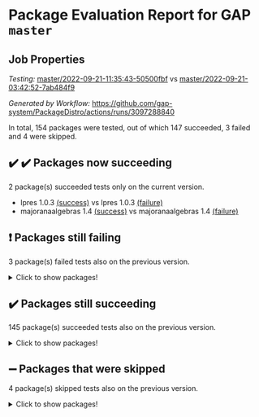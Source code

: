 # Package Evaluation Report for GAP `master`

## Job Properties

*Testing:* [master/2022-09-21-11:35:43-50500fbf](https://github.com/gap-system/PackageDistro/blob/data/reports/master/2022-09-21-11:35:43-50500fbf) vs [master/2022-09-21-03:42:52-7ab484f9](https://github.com/gap-system/PackageDistro/blob/data/reports/master/2022-09-21-03:42:52-7ab484f9)

*Generated by Workflow:* https://github.com/gap-system/PackageDistro/actions/runs/3097288840

In total, 154 packages were tested, out of which 147 succeeded, 3 failed and 4 were skipped.

## :heavy_check_mark: :heavy_check_mark: Packages now succeeding

2 package(s) succeeded tests only on the current version.
- lpres 1.0.3 [(success)](https://github.com/gap-system/PackageDistro/actions/runs/3097288840/jobs/5013994787) vs lpres 1.0.3 [(failure)](https://github.com/gap-system/PackageDistro/actions/runs/3094890843/jobs/5008875256)
- majoranaalgebras 1.4 [(success)](https://github.com/gap-system/PackageDistro/actions/runs/3097288840/jobs/5013994870) vs majoranaalgebras 1.4 [(failure)](https://github.com/gap-system/PackageDistro/actions/runs/3094890843/jobs/5008875307)

## :exclamation: Packages still failing

3 package(s) failed tests also on the previous version.
<details><summary>Click to show packages!</summary>

- hap 1.47 [(failure)](https://github.com/gap-system/PackageDistro/actions/runs/3097288840/jobs/5013992333)
- packagemanager 1.3 [(failure)](https://github.com/gap-system/PackageDistro/actions/runs/3097288840/jobs/5013996405)
- recog 1.3.2 [(failure)](https://github.com/gap-system/PackageDistro/actions/runs/3097288840/jobs/5013997806)
</details>

## :heavy_check_mark: Packages still succeeding

145 package(s) succeeded tests also on the previous version.
<details><summary>Click to show packages!</summary>

- 4ti2interface 2022.09-01 [(success)](https://github.com/gap-system/PackageDistro/actions/runs/3097288840/jobs/5013986309)
- ace 5.6 [(success)](https://github.com/gap-system/PackageDistro/actions/runs/3097288840/jobs/5013986445)
- aclib 1.3.2 [(success)](https://github.com/gap-system/PackageDistro/actions/runs/3097288840/jobs/5013986589)
- agt 0.2 [(success)](https://github.com/gap-system/PackageDistro/actions/runs/3097288840/jobs/5013986722)
- alnuth 3.2.1 [(success)](https://github.com/gap-system/PackageDistro/actions/runs/3097288840/jobs/5013986811)
- anupq 3.2.6 [(success)](https://github.com/gap-system/PackageDistro/actions/runs/3097288840/jobs/5013986923)
- atlasrep 2.1.5 [(success)](https://github.com/gap-system/PackageDistro/actions/runs/3097288840/jobs/5013987044)
- autodoc 2022.07.10 [(success)](https://github.com/gap-system/PackageDistro/actions/runs/3097288840/jobs/5013987165)
- automata 1.15 [(success)](https://github.com/gap-system/PackageDistro/actions/runs/3097288840/jobs/5013987278)
- automgrp 1.3.2 [(success)](https://github.com/gap-system/PackageDistro/actions/runs/3097288840/jobs/5013987444)
- autpgrp 1.11 [(success)](https://github.com/gap-system/PackageDistro/actions/runs/3097288840/jobs/5013987560)
- cap 2022.09-14 [(success)](https://github.com/gap-system/PackageDistro/actions/runs/3097288840/jobs/5013987685)
- caratinterface 2.3.4 [(success)](https://github.com/gap-system/PackageDistro/actions/runs/3097288840/jobs/5013987814)
- cddinterface 2022.08.11 [(success)](https://github.com/gap-system/PackageDistro/actions/runs/3097288840/jobs/5013987908)
- circle 1.6.5 [(success)](https://github.com/gap-system/PackageDistro/actions/runs/3097288840/jobs/5013987998)
- classicpres 1.22 [(success)](https://github.com/gap-system/PackageDistro/actions/runs/3097288840/jobs/5013988109)
- cohomolo 1.6.10 [(success)](https://github.com/gap-system/PackageDistro/actions/runs/3097288840/jobs/5013988223)
- congruence 1.2.4 [(success)](https://github.com/gap-system/PackageDistro/actions/runs/3097288840/jobs/5013988305)
- corelg 1.56 [(success)](https://github.com/gap-system/PackageDistro/actions/runs/3097288840/jobs/5013988380)
- crime 1.6 [(success)](https://github.com/gap-system/PackageDistro/actions/runs/3097288840/jobs/5013988478)
- crisp 1.4.5 [(success)](https://github.com/gap-system/PackageDistro/actions/runs/3097288840/jobs/5013988546)
- crypting 0.10.2 [(success)](https://github.com/gap-system/PackageDistro/actions/runs/3097288840/jobs/5013988634)
- cryst 4.1.25 [(success)](https://github.com/gap-system/PackageDistro/actions/runs/3097288840/jobs/5013988728)
- crystcat 1.1.10 [(success)](https://github.com/gap-system/PackageDistro/actions/runs/3097288840/jobs/5013988826)
- ctbllib 1.3.4 [(success)](https://github.com/gap-system/PackageDistro/actions/runs/3097288840/jobs/5013988901)
- cubefree 1.19 [(success)](https://github.com/gap-system/PackageDistro/actions/runs/3097288840/jobs/5013988990)
- curlinterface 2.3.0 [(success)](https://github.com/gap-system/PackageDistro/actions/runs/3097288840/jobs/5013989122)
- cvec 2.7.6 [(success)](https://github.com/gap-system/PackageDistro/actions/runs/3097288840/jobs/5013989227)
- datastructures 0.2.7 [(success)](https://github.com/gap-system/PackageDistro/actions/runs/3097288840/jobs/5013989302)
- deepthought 1.0.5 [(success)](https://github.com/gap-system/PackageDistro/actions/runs/3097288840/jobs/5013989390)
- design 1.7 [(success)](https://github.com/gap-system/PackageDistro/actions/runs/3097288840/jobs/5013989484)
- difsets 2.3.1 [(success)](https://github.com/gap-system/PackageDistro/actions/runs/3097288840/jobs/5013989570)
- digraphs 1.6.0 [(success)](https://github.com/gap-system/PackageDistro/actions/runs/3097288840/jobs/5013989666)
- edim 1.3.5 [(success)](https://github.com/gap-system/PackageDistro/actions/runs/3097288840/jobs/5013989756)
- example 4.3.2 [(success)](https://github.com/gap-system/PackageDistro/actions/runs/3097288840/jobs/5013989826)
- examplesforhomalg 2022.08-04 [(success)](https://github.com/gap-system/PackageDistro/actions/runs/3097288840/jobs/5013989903)
- factint 1.6.3 [(success)](https://github.com/gap-system/PackageDistro/actions/runs/3097288840/jobs/5013989997)
- ferret 1.0.8 [(success)](https://github.com/gap-system/PackageDistro/actions/runs/3097288840/jobs/5013990088)
- fga 1.4.0 [(success)](https://github.com/gap-system/PackageDistro/actions/runs/3097288840/jobs/5013990189)
- fining 1.5.1 [(success)](https://github.com/gap-system/PackageDistro/actions/runs/3097288840/jobs/5013990289)
- float 1.0.3 [(success)](https://github.com/gap-system/PackageDistro/actions/runs/3097288840/jobs/5013990395)
- format 1.4.3 [(success)](https://github.com/gap-system/PackageDistro/actions/runs/3097288840/jobs/5013990508)
- forms 1.2.8 [(success)](https://github.com/gap-system/PackageDistro/actions/runs/3097288840/jobs/5013990596)
- fplsa 1.2.5 [(success)](https://github.com/gap-system/PackageDistro/actions/runs/3097288840/jobs/5013990679)
- fr 2.4.10 [(success)](https://github.com/gap-system/PackageDistro/actions/runs/3097288840/jobs/5013990769)
- francy 1.2.5 [(success)](https://github.com/gap-system/PackageDistro/actions/runs/3097288840/jobs/5013990914)
- fwtree 1.3 [(success)](https://github.com/gap-system/PackageDistro/actions/runs/3097288840/jobs/5013991011)
- gapdoc 1.6.6 [(success)](https://github.com/gap-system/PackageDistro/actions/runs/3097288840/jobs/5013991101)
- gauss 2022.09-01 [(success)](https://github.com/gap-system/PackageDistro/actions/runs/3097288840/jobs/5013991216)
- gaussforhomalg 2022.08-03 [(success)](https://github.com/gap-system/PackageDistro/actions/runs/3097288840/jobs/5013991315)
- gbnp 1.0.5 [(success)](https://github.com/gap-system/PackageDistro/actions/runs/3097288840/jobs/5013991396)
- generalizedmorphismsforcap 2022.08-01 [(success)](https://github.com/gap-system/PackageDistro/actions/runs/3097288840/jobs/5013991497)
- genss 1.6.7 [(success)](https://github.com/gap-system/PackageDistro/actions/runs/3097288840/jobs/5013991580)
- gradedmodules 2022.09-01 [(success)](https://github.com/gap-system/PackageDistro/actions/runs/3097288840/jobs/5013991679)
- gradedringforhomalg 2022.08-02 [(success)](https://github.com/gap-system/PackageDistro/actions/runs/3097288840/jobs/5013991779)
- grape 4.8.5 [(success)](https://github.com/gap-system/PackageDistro/actions/runs/3097288840/jobs/5013991860)
- groupoids 1.71 [(success)](https://github.com/gap-system/PackageDistro/actions/runs/3097288840/jobs/5013991951)
- grpconst 2.6.2 [(success)](https://github.com/gap-system/PackageDistro/actions/runs/3097288840/jobs/5013992026)
- guarana 0.96.3 [(success)](https://github.com/gap-system/PackageDistro/actions/runs/3097288840/jobs/5013992128)
- guava 3.17 [(success)](https://github.com/gap-system/PackageDistro/actions/runs/3097288840/jobs/5013992243)
- hapcryst 0.1.15 [(success)](https://github.com/gap-system/PackageDistro/actions/runs/3097288840/jobs/5013992464)
- hecke 1.5.3 [(success)](https://github.com/gap-system/PackageDistro/actions/runs/3097288840/jobs/5013992545)
- help 3.5 [(success)](https://github.com/gap-system/PackageDistro/actions/runs/3097288840/jobs/5013992635)
- homalg 2022.08-04 [(success)](https://github.com/gap-system/PackageDistro/actions/runs/3097288840/jobs/5013992720)
- homalgtocas 2022.09-01 [(success)](https://github.com/gap-system/PackageDistro/actions/runs/3097288840/jobs/5013992809)
- idrel 2.44 [(success)](https://github.com/gap-system/PackageDistro/actions/runs/3097288840/jobs/5013992916)
- images 1.3.1 [(success)](https://github.com/gap-system/PackageDistro/actions/runs/3097288840/jobs/5013993023)
- intpic 0.3.0 [(success)](https://github.com/gap-system/PackageDistro/actions/runs/3097288840/jobs/5013993127)
- io 4.7.2 [(success)](https://github.com/gap-system/PackageDistro/actions/runs/3097288840/jobs/5013993272)
- io_forhomalg 2022.09-01 [(success)](https://github.com/gap-system/PackageDistro/actions/runs/3097288840/jobs/5013993395)
- irredsol 1.4.3 [(success)](https://github.com/gap-system/PackageDistro/actions/runs/3097288840/jobs/5013993500)
- json 2.1.0 [(success)](https://github.com/gap-system/PackageDistro/actions/runs/3097288840/jobs/5013993614)
- jupyterkernel 1.4.1 [(success)](https://github.com/gap-system/PackageDistro/actions/runs/3097288840/jobs/5013993723)
- jupyterviz 1.5.6 [(success)](https://github.com/gap-system/PackageDistro/actions/runs/3097288840/jobs/5013993847)
- kan 1.34 [(success)](https://github.com/gap-system/PackageDistro/actions/runs/3097288840/jobs/5013993949)
- kbmag 1.5.9 [(success)](https://github.com/gap-system/PackageDistro/actions/runs/3097288840/jobs/5013994030)
- laguna 3.9.5 [(success)](https://github.com/gap-system/PackageDistro/actions/runs/3097288840/jobs/5013994129)
- liealgdb 2.2.1 [(success)](https://github.com/gap-system/PackageDistro/actions/runs/3097288840/jobs/5013994202)
- liepring 2.7 [(success)](https://github.com/gap-system/PackageDistro/actions/runs/3097288840/jobs/5013994285)
- liering 2.4.2 [(success)](https://github.com/gap-system/PackageDistro/actions/runs/3097288840/jobs/5013994406)
- linearalgebraforcap 2022.09-08 [(success)](https://github.com/gap-system/PackageDistro/actions/runs/3097288840/jobs/5013994525)
- localizeringforhomalg 2022.09-01 [(success)](https://github.com/gap-system/PackageDistro/actions/runs/3097288840/jobs/5013994632)
- loops 3.4.2 [(success)](https://github.com/gap-system/PackageDistro/actions/runs/3097288840/jobs/5013994707)
- mapclass 1.4.6 [(success)](https://github.com/gap-system/PackageDistro/actions/runs/3097288840/jobs/5013994939)
- matgrp 0.70 [(success)](https://github.com/gap-system/PackageDistro/actions/runs/3097288840/jobs/5013995001)
- matricesforhomalg 2022.09-01 [(success)](https://github.com/gap-system/PackageDistro/actions/runs/3097288840/jobs/5013995076)
- modisom 2.5.3 [(success)](https://github.com/gap-system/PackageDistro/actions/runs/3097288840/jobs/5013995163)
- modulepresentationsforcap 2022.09-01 [(success)](https://github.com/gap-system/PackageDistro/actions/runs/3097288840/jobs/5013995255)
- modules 2022.09-01 [(success)](https://github.com/gap-system/PackageDistro/actions/runs/3097288840/jobs/5013995330)
- monoidalcategories 2022.09-05 [(success)](https://github.com/gap-system/PackageDistro/actions/runs/3097288840/jobs/5013995464)
- nconvex 2022.08-01 [(success)](https://github.com/gap-system/PackageDistro/actions/runs/3097288840/jobs/5013995555)
- nilmat 1.4.2 [(success)](https://github.com/gap-system/PackageDistro/actions/runs/3097288840/jobs/5013995661)
- nock 1.5 [(success)](https://github.com/gap-system/PackageDistro/actions/runs/3097288840/jobs/5013995780)
- normalizinterface 1.3.4 [(success)](https://github.com/gap-system/PackageDistro/actions/runs/3097288840/jobs/5013995883)
- nq 2.5.8 [(success)](https://github.com/gap-system/PackageDistro/actions/runs/3097288840/jobs/5013995967)
- numericalsgps 1.3.1 [(success)](https://github.com/gap-system/PackageDistro/actions/runs/3097288840/jobs/5013996075)
- openmath 11.5.1 [(success)](https://github.com/gap-system/PackageDistro/actions/runs/3097288840/jobs/5013996185)
- orb 4.8.5 [(success)](https://github.com/gap-system/PackageDistro/actions/runs/3097288840/jobs/5013996286)
- patternclass 2.4.2 [(success)](https://github.com/gap-system/PackageDistro/actions/runs/3097288840/jobs/5013996511)
- permut 2.0.4 [(success)](https://github.com/gap-system/PackageDistro/actions/runs/3097288840/jobs/5013996610)
- polenta 1.3.10 [(success)](https://github.com/gap-system/PackageDistro/actions/runs/3097288840/jobs/5013996741)
- polymaking 0.8.6 [(success)](https://github.com/gap-system/PackageDistro/actions/runs/3097288840/jobs/5013996859)
- primgrp 3.4.2 [(success)](https://github.com/gap-system/PackageDistro/actions/runs/3097288840/jobs/5013997036)
- profiling 2.5.0 [(success)](https://github.com/gap-system/PackageDistro/actions/runs/3097288840/jobs/5013997144)
- qpa 1.34 [(success)](https://github.com/gap-system/PackageDistro/actions/runs/3097288840/jobs/5013997251)
- quagroup 1.8.3 [(success)](https://github.com/gap-system/PackageDistro/actions/runs/3097288840/jobs/5013997336)
- radiroot 2.9 [(success)](https://github.com/gap-system/PackageDistro/actions/runs/3097288840/jobs/5013997445)
- rcwa 4.7.0 [(success)](https://github.com/gap-system/PackageDistro/actions/runs/3097288840/jobs/5013997550)
- rds 1.8 [(success)](https://github.com/gap-system/PackageDistro/actions/runs/3097288840/jobs/5013997682)
- repndecomp 1.2.1 [(success)](https://github.com/gap-system/PackageDistro/actions/runs/3097288840/jobs/5013997943)
- repsn 3.1.0 [(success)](https://github.com/gap-system/PackageDistro/actions/runs/3097288840/jobs/5013998082)
- resclasses 4.7.3 [(success)](https://github.com/gap-system/PackageDistro/actions/runs/3097288840/jobs/5013998230)
- ringsforhomalg 2022.09-01 [(success)](https://github.com/gap-system/PackageDistro/actions/runs/3097288840/jobs/5013998354)
- sco 2022.09-01 [(success)](https://github.com/gap-system/PackageDistro/actions/runs/3097288840/jobs/5013998485)
- scscp 2.3.1 [(success)](https://github.com/gap-system/PackageDistro/actions/runs/3097288840/jobs/5013998590)
- semigroups 5.0.2 [(success)](https://github.com/gap-system/PackageDistro/actions/runs/3097288840/jobs/5013998700)
- sglppow 2.2 [(success)](https://github.com/gap-system/PackageDistro/actions/runs/3097288840/jobs/5013998833)
- sgpviz 0.999.5 [(success)](https://github.com/gap-system/PackageDistro/actions/runs/3097288840/jobs/5013998965)
- simpcomp 2.1.14 [(success)](https://github.com/gap-system/PackageDistro/actions/runs/3097288840/jobs/5013999063)
- singular 2020.12.18 [(success)](https://github.com/gap-system/PackageDistro/actions/runs/3097288840/jobs/5013999210)
- sla 1.5.3 [(success)](https://github.com/gap-system/PackageDistro/actions/runs/3097288840/jobs/5013999301)
- smallgrp 1.5 [(success)](https://github.com/gap-system/PackageDistro/actions/runs/3097288840/jobs/5013999381)
- smallsemi 0.6.13 [(success)](https://github.com/gap-system/PackageDistro/actions/runs/3097288840/jobs/5013999463)
- sonata 2.9.4 [(success)](https://github.com/gap-system/PackageDistro/actions/runs/3097288840/jobs/5013999553)
- sophus 1.27 [(success)](https://github.com/gap-system/PackageDistro/actions/runs/3097288840/jobs/5013999630)
- spinsym 1.5.2 [(success)](https://github.com/gap-system/PackageDistro/actions/runs/3097288840/jobs/5013999724)
- standardff 0.9.4 [(success)](https://github.com/gap-system/PackageDistro/actions/runs/3097288840/jobs/5013999832)
- symbcompcc 1.3.2 [(success)](https://github.com/gap-system/PackageDistro/actions/runs/3097288840/jobs/5013999937)
- thelma 1.3 [(success)](https://github.com/gap-system/PackageDistro/actions/runs/3097288840/jobs/5014000062)
- tomlib 1.2.9 [(success)](https://github.com/gap-system/PackageDistro/actions/runs/3097288840/jobs/5014000211)
- toolsforhomalg 2022.09-05 [(success)](https://github.com/gap-system/PackageDistro/actions/runs/3097288840/jobs/5014000380)
- toric 1.9.5 [(success)](https://github.com/gap-system/PackageDistro/actions/runs/3097288840/jobs/5014000548)
- toricvarieties 2022.07.13 [(success)](https://github.com/gap-system/PackageDistro/actions/runs/3097288840/jobs/5014000685)
- transgrp 3.6.3 [(success)](https://github.com/gap-system/PackageDistro/actions/runs/3097288840/jobs/5014000786)
- ugaly 4.0.3 [(success)](https://github.com/gap-system/PackageDistro/actions/runs/3097288840/jobs/5014000916)
- unipot 1.5 [(success)](https://github.com/gap-system/PackageDistro/actions/runs/3097288840/jobs/5014001026)
- unitlib 4.1.0 [(success)](https://github.com/gap-system/PackageDistro/actions/runs/3097288840/jobs/5014001140)
- utils 0.76 [(success)](https://github.com/gap-system/PackageDistro/actions/runs/3097288840/jobs/5014001236)
- uuid 0.7 [(success)](https://github.com/gap-system/PackageDistro/actions/runs/3097288840/jobs/5014001331)
- walrus 0.9991 [(success)](https://github.com/gap-system/PackageDistro/actions/runs/3097288840/jobs/5014001429)
- wedderga 4.10.2 [(success)](https://github.com/gap-system/PackageDistro/actions/runs/3097288840/jobs/5014001529)
- xmod 2.88 [(success)](https://github.com/gap-system/PackageDistro/actions/runs/3097288840/jobs/5014001633)
- xmodalg 1.22 [(success)](https://github.com/gap-system/PackageDistro/actions/runs/3097288840/jobs/5014001745)
- yangbaxter 0.10.1 [(success)](https://github.com/gap-system/PackageDistro/actions/runs/3097288840/jobs/5014001835)
- zeromqinterface 0.14 [(success)](https://github.com/gap-system/PackageDistro/actions/runs/3097288840/jobs/5014001922)
</details>

## :heavy_minus_sign: Packages that were skipped

4 package(s) skipped tests also on the previous version.
<details><summary>Click to show packages!</summary>

- browse 1.8.15 [(skipped)](https://github.com/gap-system/PackageDistro/actions/runs/3097288840/jobs/5013814842)
- itc 1.5.1 [(skipped)](https://github.com/gap-system/PackageDistro/actions/runs/3097288840/jobs/5013814842)
- polycyclic 2.16 [(skipped)](https://github.com/gap-system/PackageDistro/actions/runs/3097288840/jobs/5013814842)
- xgap 4.31 [(skipped)](https://github.com/gap-system/PackageDistro/actions/runs/3097288840/jobs/5013814842)
</details>

